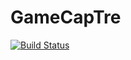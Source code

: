 # GameCapTre

[![Build Status](https://github.com/Perro21/GameCapTre.jl/actions/workflows/CI.yml/badge.svg?branch=main)](https://github.com/Perro21/GameCapTre.jl/actions/workflows/CI.yml?query=branch%3Amain)
